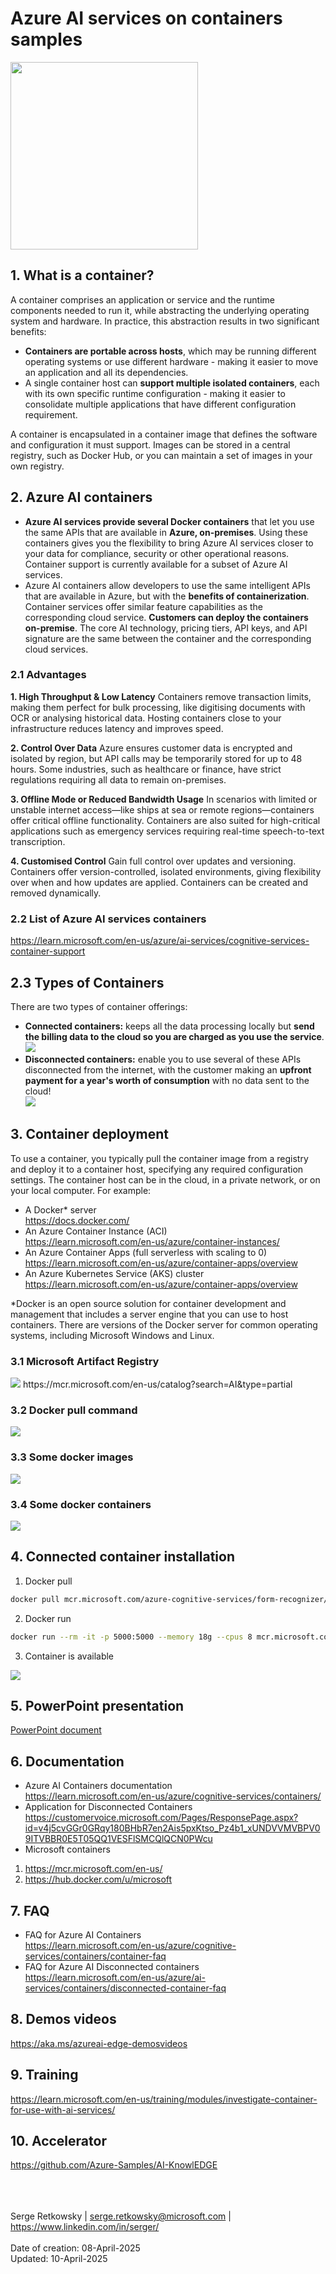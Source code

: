 # Azure AI services on containers samples
<img src="container.png" width=300>

## 1. What is a container?
A container comprises an application or service and the runtime components needed to run it, while abstracting the underlying operating system and hardware. In practice, this abstraction results in two significant benefits:
- **Containers are portable across hosts**, which may be running different operating systems or use different hardware - making it easier to move an application and all its dependencies.
- A single container host can **support multiple isolated containers**, each with its own specific runtime configuration - making it easier to consolidate multiple applications that have different configuration requirement.

A container is encapsulated in a container image that defines the software and configuration it must support. Images can be stored in a central registry, such as Docker Hub, or you can maintain a set of images in your own registry.

## 2. Azure AI containers

- **Azure AI services provide several Docker containers** that let you use the same APIs that are available in **Azure, on-premises**. Using these containers gives you the flexibility to bring Azure AI services closer to your data for compliance, security or other operational reasons. Container support is currently available for a subset of Azure AI services.<br>
- Azure AI containers allow developers to use the same intelligent APIs that are available in Azure, but with the **benefits of containerization**.
Container services offer similar feature capabilities as the corresponding cloud service. **Customers can deploy the containers on-premise**. The core AI technology, pricing tiers, API keys, and API signature are the same between the container and the corresponding cloud services.

### 2.1 Advantages

**1. High Throughput & Low Latency**
Containers remove transaction limits, making them perfect for bulk processing, like digitising documents with OCR or analysing historical data.
Hosting containers close to your infrastructure reduces latency and improves speed.

**2. Control Over Data**
Azure ensures customer data is encrypted and isolated by region, but API calls may be temporarily stored for up to 48 hours.
Some industries, such as healthcare or finance, have strict regulations requiring all data to remain on-premises.

**3. Offline Mode or Reduced Bandwidth Usage**
In scenarios with limited or unstable internet access—like ships at sea or remote regions—containers offer critical offline functionality.
Containers are also suited for high-critical applications such as emergency services requiring real-time speech-to-text transcription.

**4. Customised Control**
Gain full control over updates and versioning. Containers offer version-controlled, isolated environments, giving flexibility over when and how updates are applied.
Containers can be created and removed dynamically.

### 2.2 List of Azure AI services containers
https://learn.microsoft.com/en-us/azure/ai-services/cognitive-services-container-support

## 2.3 Types of Containers
There are two types of container offerings: 
- **Connected containers:** keeps all the data processing locally but **send the billing data to the cloud so you are charged as you use the service**.
<br><img src="arch1.jpg"><br>
- **Disconnected containers:** enable you to use several of these APIs disconnected from the internet, with the customer making an **upfront payment for a year's worth of consumption** with no data sent to the cloud!
<br><img src="arch2.jpg"><br>

## 3. Container deployment
To use a container, you typically pull the container image from a registry and deploy it to a container host, specifying any required configuration settings. The container host can be in the cloud, in a private network, or on your local computer. For example:

- A Docker* server<br>
  https://docs.docker.com/
- An Azure Container Instance (ACI)<br>
  https://learn.microsoft.com/en-us/azure/container-instances/
- An Azure Container Apps (full serverless with scaling to 0)<br>
  https://learn.microsoft.com/en-us/azure/container-apps/overview
- An Azure Kubernetes Service (AKS) cluster<br>
  https://learn.microsoft.com/en-us/azure/container-apps/overview
  
*Docker is an open source solution for container development and management that includes a server engine that you can use to host containers. There are versions of the Docker server for common operating systems, including Microsoft Windows and Linux.

### 3.1 Microsoft Artifact Registry
<img src="mcr.jpg">
https://mcr.microsoft.com/en-us/catalog?search=AI&type=partial

### 3.2 Docker pull command
<img src="docker3.jpg">

### 3.3 Some docker images
<img src="docker1.jpg"><br>

### 3.4 Some docker containers
<img src="docker2.jpg"><br>

## 4. Connected container installation
1. Docker pull
```sh
docker pull mcr.microsoft.com/azure-cognitive-services/form-recognizer/layout-4.0
```
2. Docker run
```sh
docker run --rm -it -p 5000:5000 --memory 18g --cpus 8 mcr.microsoft.com/azure-cognitive-services/form-recognizer/layout-4.0 EULA=accept BILLING=https://<yourendpoint>.cognitiveservices.azure.com ApiKey=<yourAPIKey>
```
3. Container is available
<img src="containerlocalhost.jpg">
   
## 5. PowerPoint presentation
<a href="https://github.com/retkowsky/azure-ai-containers-samples/blob/main/Azure%20AI%20services%20Containers.pdf">PowerPoint document</a>

## 6. Documentation
- Azure AI Containers documentation<br>
https://learn.microsoft.com/en-us/azure/cognitive-services/containers/
- Application for Disconnected Containers<br>
https://customervoice.microsoft.com/Pages/ResponsePage.aspx?id=v4j5cvGGr0GRqy180BHbR7en2Ais5pxKtso_Pz4b1_xUNDVVMVBPV09ITVBBR0E5T05QQ1VESFlSMCQlQCN0PWcu
- Microsoft containers<br>
1. https://mcr.microsoft.com/en-us/<br>
2. https://hub.docker.com/u/microsoft

## 7. FAQ
- FAQ for Azure AI Containers<br>
https://learn.microsoft.com/en-us/azure/cognitive-services/containers/container-faq
- FAQ for Azure AI Disconnected containers<br>
https://learn.microsoft.com/en-us/azure/ai-services/containers/disconnected-container-faq

## 8. Demos videos
https://aka.ms/azureai-edge-demosvideos 

## 9. Training
https://learn.microsoft.com/en-us/training/modules/investigate-container-for-use-with-ai-services/

## 10. Accelerator
https://github.com/Azure-Samples/AI-KnowlEDGE

<br><br><br>
Serge Retkowsky | serge.retkowsky@microsoft.com | https://www.linkedin.com/in/serger/
<br><br>
Date of creation: 08-April-2025<br>
Updated: 10-April-2025
